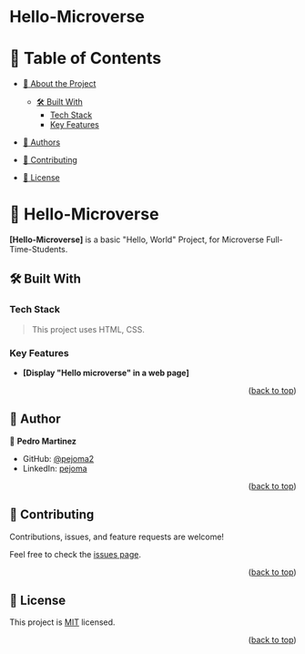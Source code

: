 # Hello-Microverse
<a name="readme-top"></a>




<!-- TABLE OF CONTENTS -->

# 📗 Table of Contents

- [📖 About the Project](#about-project)
  - [🛠 Built With](#built-with)
    - [Tech Stack](#tech-stack)
    - [Key Features](#key-features)


- [👥 Authors](#authors)
- [🤝 Contributing](#contributing)
- [📝 License](#license)

<!-- PROJECT DESCRIPTION -->

# 📖 Hello-Microverse <a name="about-project"></a>



**[Hello-Microverse]** is a basic "Hello, World" Project, for Microverse Full-Time-Students.

## 🛠 Built With <a name="built-with"></a>

### Tech Stack <a name="tech-stack"></a>

> This project uses HTML, CSS.



<!-- Features -->

### Key Features <a name="key-features"></a>

> 

- **[Display "Hello microverse" in a web page]**


<p align="right">(<a href="#readme-top">back to top</a>)</p>









<!-- AUTHORS -->

## 👥 Author <a name="authors"></a>



👤 **Pedro Martinez**

- GitHub: [@pejoma2](https://github.com/Pejoma2)
- LinkedIn: [pejoma](https://www.linkedin.com/in/pejoma/)



<p align="right">(<a href="#readme-top">back to top</a>)</p>





<!-- CONTRIBUTING -->

## 🤝 Contributing <a name="contributing"></a>

Contributions, issues, and feature requests are welcome!

Feel free to check the [issues page](https://github.com/Pejoma2/Hello-Microverse/issues).

<p align="right">(<a href="#readme-top">back to top</a>)</p>

<!-- SUPPORT -->










## 📝 License <a name="license"></a>

This project is [MIT](https://github.com/Pejoma2/Hello-Microverse/blob/main/LICENSE.md) licensed.



<p align="right">(<a href="#readme-top">back to top</a>)</p>